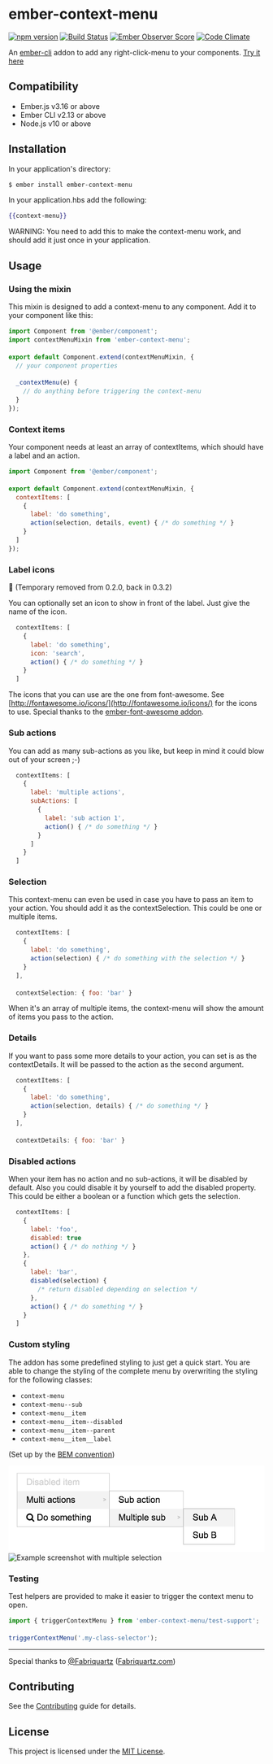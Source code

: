 ember-context-menu
==============================================================================
[![npm version](https://badge.fury.io/js/ember-context-menu.svg)](https://badge.fury.io/js/ember-context-menu)
[![Build Status](https://travis-ci.org/cbroeren/ember-context-menu.svg?branch=master)](https://travis-ci.org/cbroeren/ember-context-menu)
[![Ember Observer Score](http://emberobserver.com/badges/ember-context-menu.svg)](http://emberobserver.com/addons/ember-context-menu)
[![Code Climate](https://codeclimate.com/github/cbroeren/ember-context-menu/badges/gpa.svg)](https://codeclimate.com/github/cbroeren/ember-context-menu)

An [ember-cli](http://www.ember-cli.com/) addon to add any right-click-menu to your components.
[Try it here](https://cbroeren.github.com/ember-context-menu)

Compatibility
------------------------------------------------------------------------------

* Ember.js v3.16 or above
* Ember CLI v2.13 or above
* Node.js v10 or above


Installation
------------------------------------------------------------------------------

In your application's directory:
```bash
$ ember install ember-context-menu
```

In your application.hbs add the following:

```hbs
{{context-menu}}
```

WARNING: You need to add this to make the context-menu work, and should add it just once in your application.

Usage
------------------------------------------------------------------------------

### Using the mixin

This mixin is designed to add a context-menu to any component. Add it to your component like this:

```js
import Component from '@ember/component';
import contextMenuMixin from 'ember-context-menu';

export default Component.extend(contextMenuMixin, {
  // your component properties
  
  _contextMenu(e) {
    // do anything before triggering the context-menu
  }
});

```

### Context items

Your component needs at least an array of contextItems, which should have a label and an action.

```js
import Component from '@ember/component';

export default Component.extend(contextMenuMixin, {
  contextItems: [
    {
      label: 'do something',
      action(selection, details, event) { /* do something */ }
    }
  ]
});
```

### Label icons

:no_entry_sign: (Temporary removed from 0.2.0, back in 0.3.2)

You can optionally set an icon to show in front of the label. Just give the name of the icon.

```js
  contextItems: [
    {
      label: 'do something',
      icon: 'search',
      action() { /* do something */ }
    }
  ]
```

The icons that you can use are the one from font-awesome.
See [http://fontawesome.io/icons/](http://fontawesome.io/icons/) for the icons
to use. Special thanks to the [ember-font-awesome addon](https://github.com/martndemus/ember-font-awesome).

### Sub actions

You can add as many sub-actions as you like, but keep in mind it could blow out of your screen ;-)

```js
  contextItems: [
    {
      label: 'multiple actions',
      subActions: [
        {
          label: 'sub action 1',
          action() { /* do something */ }
        }
      ]
    }
  ]
```

### Selection

This context-menu can even be used in case you have to pass an item to your action.
You should add it as the contextSelection. This could be one or multiple items.

```js
  contextItems: [
    {
      label: 'do something',
      action(selection) { /* do something with the selection */ }
    }
  ],
  
  contextSelection: { foo: 'bar' }
```

When it's an array of multiple items, the context-menu will show the amount of items you pass to the action.

### Details

If you want to pass some more details to your action, you can set is as the contextDetails.
It will be passed to the action as the second argument.

```js
  contextItems: [
    {
      label: 'do something',
      action(selection, details) { /* do something */ }
    }
  ],
  
  contextDetails: { foo: 'bar' }
```

### Disabled actions

When your item has no action and no sub-actions, it will be disabled by default.
Also you could disable it by yourself to add the disabled property.
This could be either a boolean or a function which gets the selection.

```js
  contextItems: [
    {
      label: 'foo',
      disabled: true
      action() { /* do nothing */ }
    },
    {
      label: 'bar',
      disabled(selection) {
        /* return disabled depending on selection */
      },
      action() { /* do something */ }
    }
  ]
```

### Custom styling

The addon has some predefined styling to just get a quick start. You are able to change the styling of the complete menu by overwriting the styling for the following classes:
- `context-menu`
- `context-menu--sub`
- `context-menu__item`
- `context-menu__item--disabled`
- `context-menu__item--parent`
- `context-menu__item__label`

(Set up by the [BEM convention](http://getbem.com/naming/))

![Example screenshot](docs/images/context-menu.png)
![Example screenshot with multiple selection](docs/images/context-menu-multiple.png)

### Testing

Test helpers are provided to make it easier to trigger the context menu to open.

```js
import { triggerContextMenu } from 'ember-context-menu/test-support';

triggerContextMenu('.my-class-selector');
```

---

Special thanks to [@Fabriquartz](https://github.com/Fabriquartz) ([Fabriquartz.com](http://fabriquartz.com))

Contributing
------------------------------------------------------------------------------

See the [Contributing](CONTRIBUTING.md) guide for details.


License
------------------------------------------------------------------------------

This project is licensed under the [MIT License](LICENSE.md).
